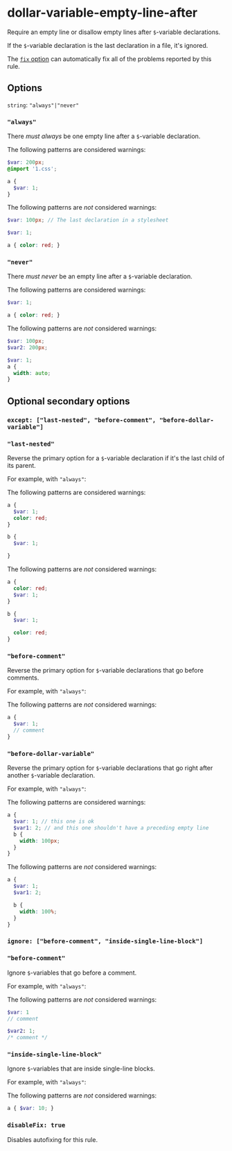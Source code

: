 # dollar-variable-empty-line-after

Require an empty line or disallow empty lines after `$`-variable declarations.

If the `$`-variable declaration is the last declaration in a file, it's ignored.

The [`fix` option](https://stylelint.io/user-guide/usage/options#fix) can automatically fix all of the problems reported by this rule.

## Options

`string`: `"always"|"never"`

### `"always"`

There *must always* be one empty line after a `$`-variable declaration.

The following patterns are considered warnings:

```scss
$var: 200px;
@import '1.css';
```

```scss
a {
  $var: 1;
}
```

The following patterns are *not* considered warnings:

```scss
$var: 100px; // The last declaration in a stylesheet
```

```scss
$var: 1;

a { color: red; }
```

### `"never"`

There *must never* be an empty line after a `$`-variable declaration.

The following patterns are considered warnings:

```scss
$var: 1;

a { color: red; }
```

The following patterns are *not* considered warnings:

```scss
$var: 100px;
$var2: 200px;
```

```scss
$var: 1;
a {
  width: auto;
}
```

## Optional secondary options

### `except: ["last-nested", "before-comment", "before-dollar-variable"]`

### `"last-nested"`

Reverse the primary option for a `$`-variable declaration if it's the last child of its parent.

For example, with `"always"`:

The following patterns are considered warnings:

```scss
a {
  $var: 1;
  color: red;
}

b {
  $var: 1;

}
```

The following patterns are *not* considered warnings:

```scss
a {
  color: red;
  $var: 1;
}

b {
  $var: 1;

  color: red;
}
```

### `"before-comment"`

Reverse the primary option for `$`-variable declarations that go before comments.

For example, with `"always"`:

The following patterns are *not* considered warnings:

```scss
a {
  $var: 1;
  // comment
}
```

### `"before-dollar-variable"`

Reverse the primary option for `$`-variable declarations that go right after another `$`-variable declaration.

For example, with `"always"`:

The following patterns are considered warnings:

```scss
a {
  $var: 1; // this one is ok
  $var1: 2; // and this one shouldn't have a preceding empty line
  b {
    width: 100px;
  }
}
```

The following patterns are *not* considered warnings:

```scss
a {
  $var: 1;
  $var1: 2;

  b {
    width: 100%;
  }
}
```

### `ignore: ["before-comment", "inside-single-line-block"]`

### `"before-comment"`

Ignore `$`-variables that go before a comment.

For example, with `"always"`:

The following patterns are *not* considered warnings:

```scss
$var: 1
// comment

$var2: 1;
/* comment */
```

### `"inside-single-line-block"`

Ignore `$`-variables that are inside single-line blocks.

For example, with `"always"`:

The following patterns are *not* considered warnings:

```scss
a { $var: 10; }
```

### `disableFix: true`

Disables autofixing for this rule.
